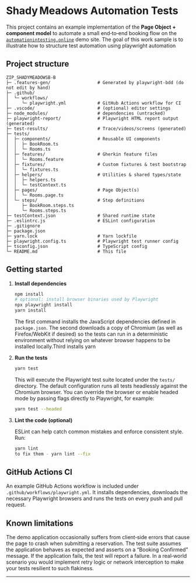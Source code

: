 # Shady Meadows Automation Tests

This project contains an example implementation of the **Page Object + component model** to automate a small end‑to‑end booking flow on the [`automationintesting.online`](https://automationintesting.online) demo site.  The goal of this work sample is to illustrate how to structure test automation using playwright automation

## Project structure
```
ZIP_SHADYMEADOWSB-B
├─ .features-gen/                  # Generated by playwright-bdd (do not edit by hand)
├─ .github/
│  └─ workflows/
│     └─ playwright.yml            # GitHub Actions workflow for CI
├─ .vscode/                        # (optional) editor settings
├─ node_modules/                   # dependencies (untracked)
├─ playwright-report/              # Playwright HTML report output (generated)
├─ test-results/                   # Trace/videos/screens (generated)
├─ tests/
│  ├─ components/                  # Reusable UI components 
│  │  ├─ BookRoom.ts
│  │  └─ Rooms.ts
│  ├─ features/                    # Gherkin feature files
│  │  └─ Rooms.feature
│  ├─ fixtures/                    # Custom fixtures & test bootstrap
│  │  └─ fixtures.ts
│  ├─ helpers/                     # Utilities & shared types/state
│  │  ├─ helpers.ts
│  │  └─ testContext.ts
│  ├─ pages/                       # Page Object(s)
│  │  └─ Rooms.page.ts
│  └─ steps/                       # Step definitions
│     ├─ BookRoom.steps.ts
│     └─ Rooms.steps.ts
├─ testContext.json                # Shared runtime state 
├─ .eslintrc.js                    # ESLint configuration
├─ .gitignore
├─ package.json
├─ yarn.lock                       # Yarn lockfile
├─ playwright.config.ts            # Playwright test runner config
├─ tsconfig.json                   # TypeScript config
└─ README.md                       # This file 
```

## Getting started

1. **Install dependencies**

   ```sh
   npm install
   # optional: install browser binaries used by Playwright
   npx playwright install 
   yarn install
   ```

   The first command installs the JavaScript dependencies defined in `package.json`.  The second downloads a copy of Chromium (as well as Firefox/WebKit if desired) so the tests can run in a deterministic environment without relying on whatever browser happens to be installed locally.Third installs yarn

2. **Run the tests**

   ```sh
   yarn test
   ```

   This will execute the Playwright test suite located under the `tests/` directory.  The default configuration runs all tests headlessly against the Chromium browser.  You can override the browser or enable headed mode by passing flags directly to Playwright, for example:

   ```sh
   yarn test --headed
   ```

3. **Lint the code (optional)**

   ESLint can help catch common mistakes and enforce consistent style.  Run:

   ```sh
   yarn lint
   to fix them - yarn lint --fix
   ```

## GitHub Actions CI

An example GitHub Actions workflow is included under `.github/workflows/playwright.yml`.  It installs dependencies, downloads the necessary Playwright browsers and runs the tests on every push and pull request.  


## Known limitations

The demo application occasionally suffers from client‑side errors that cause the page to crash when submitting a reservation.  The test suite assumes the application behaves as expected and asserts on a “Booking Confirmed” message.  If the application fails, the test will report a failure.  In a real‑world scenario you would implement retry logic or network interception to make your tests resilient to such flakiness.

---
